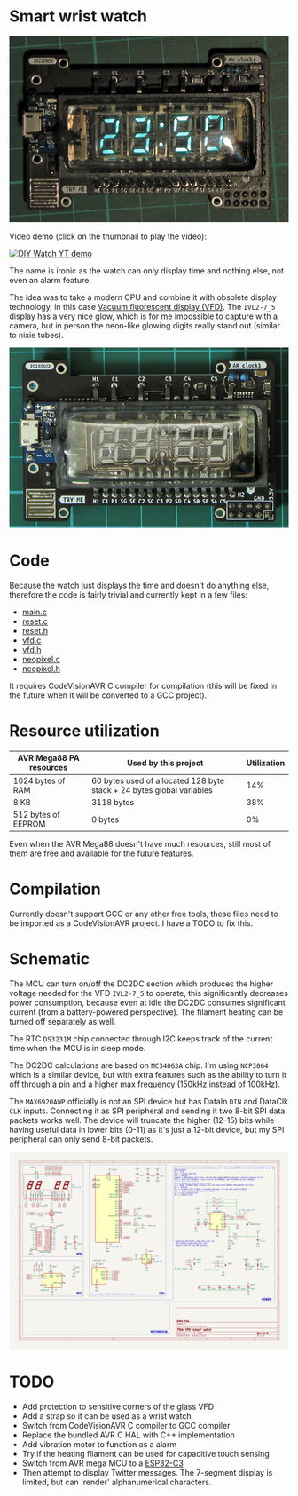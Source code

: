 # Smart wrist watch

![Display on](https://raw.githubusercontent.com/AntonKrug/smart_watch_mk2/assets/images/photo00.jpg)


Video demo (click on the thumbnail to play the video):

[![DIY Watch YT demo](https://img.youtube.com/vi/cu711Lb3NEY/0.jpg)](https://youtu.be/cu711Lb3NEY)


The name is ironic as the watch can only display time and nothing else, not even an alarm feature.

The idea was to take a modern CPU and combine it with obsolete display technology, in this case [Vacuum fluorescent display (VFD)](https://en.wikipedia.org/wiki/Vacuum_fluorescent_display). The `IVL2-7_5` display has a very nice glow, which is for me impossible to capture with a camera, but in person the neon-like glowing digits really stand out (similar to nixie tubes).


![Display off](https://raw.githubusercontent.com/AntonKrug/smart_watch_mk2/assets/images/photo01.jpg)


# Code

Because the watch just displays the time and doesn't do anything else, therefore the code is fairly trivial and currently kept in a few files:

- [main.c](https://github.com/AntonKrug/smart_watch_mk2/blob/main/main.c)
- [reset.c](https://github.com/AntonKrug/smart_watch_mk2/blob/main/reset.c)
- [reset.h](https://github.com/AntonKrug/smart_watch_mk2/blob/main/reset.h)
- [vfd.c](https://github.com/AntonKrug/smart_watch_mk2/blob/main/vfd.c)
- [vfd.h](https://github.com/AntonKrug/smart_watch_mk2/blob/main/vfd.h)
- [neopixel.c](https://github.com/AntonKrug/smart_watch_mk2/blob/main/neopixel.c)
- [neopixel.h](https://github.com/AntonKrug/smart_watch_mk2/blob/main/neopixel.h)

It requires CodeVisionAVR C compiler for compilation (this will be fixed in the future when it will be converted to a GCC project).


# Resource utilization

| AVR Mega88 PA resources  | Used by this project  | Utilization  |
| ------------------------ | --------------------- | ------------ |
| 1024 bytes of RAM | 60 bytes used of allocated 128 byte stack + 24 bytes global variables | 14%   |
| 8 KB | 3118 bytes | 38% |
| 512 bytes of EEPROM | 0 bytes | 0% |

Even when the AVR Mega88 doesn't have much resources, still most of them are free and available for the future features.


# Compilation

Currently doesn't support GCC or any other free tools, these files need to be imported as a CodeVisionAVR project. I have a TODO to fix this.

# Schematic

The MCU can turn on/off the DC2DC section which produces the higher voltage needed for the VFD `IVL2-7_5` to operate,
this significantly decreases power consumption, because even at idle the DC2DC consumes significant current (from a battery-powered perspective). The filament heating can be turned off separately as well.

The RTC `DS3231M` chip connected through I2C keeps track of the current time when the MCU is in sleep mode.

The DC2DC calculations are based on `MC34063A` chip. I'm using `NCP3064` which is a similar device, but with extra features such as the ability to turn it off through a pin and a higher max frequency (150kHz instead of 100kHz).

The `MAX6920AWP` officially is not an SPI device but has DataIn `DIN` and DataClk `CLK` inputs. Connecting it as SPI peripheral and sending it two 8-bit SPI data packets works well. The device will truncate the higher (12-15) bits while having useful data in lower bits (0-11) as it's just a 12-bit device, but my SPI peripheral can only send 8-bit packets.

![schematic](https://raw.githubusercontent.com/AntonKrug/smart_watch_mk2/assets/images/schematic.png)


# TODO

- Add protection to sensitive corners of the glass VFD
- Add a strap so it can be used as a wrist watch
- Switch from CodeVisionAVR C compiler to GCC compiler
- Replace the bundled AVR C HAL with C++ implementation
- Add vibration motor to function as a alarm
- Try if the heating filament can be used for capacitive touch sensing
- Switch from AVR mega MCU to a [ESP32-C3](https://www.espressif.com/en/products/socs/esp32-c3)
- Then attempt to display Twitter messages. The 7-segment display is limited, but can 'render' alphanumerical characters.

